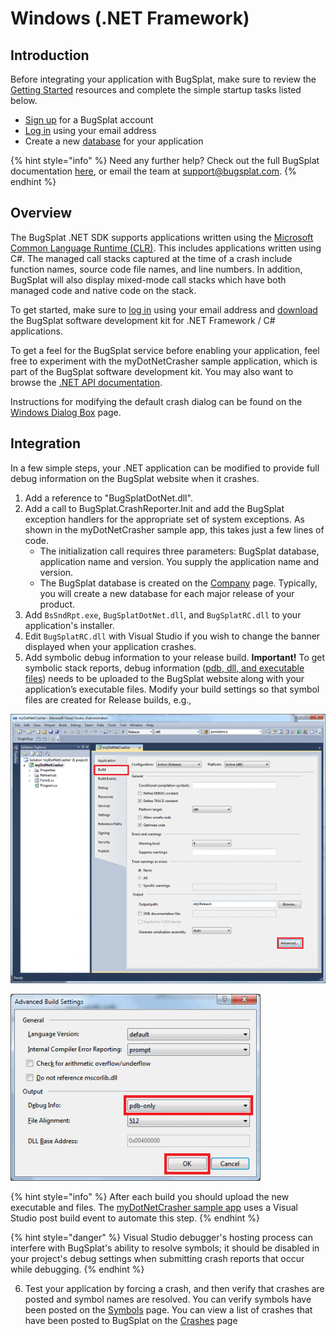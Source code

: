 # Windows \(.NET Framework\)

## Introduction

Before integrating your application with BugSplat, make sure to review the [Getting Started](../../) resources and complete the simple startup tasks listed below.

* [Sign up](https://app.bugsplat.com/v2/sign-up) for a BugSplat account
* [Log in](https://app.bugsplat.com/auth0/login) using your email address
* Create a new [database](https://app.bugsplat.com/v2/company) for your application

{% hint style="info" %}
Need any further help? Check out the full BugSplat documentation [here](../../../../), or email the team at [support@bugsplat.com](mailto:support@bugsplat.com).
{% endhint %}

## Overview

The BugSplat .NET SDK supports applications written using the [Microsoft Common Language Runtime \(CLR\)](https://docs.microsoft.com/en-us/dotnet/standard/clr). This includes applications written using C\#. The managed call stacks captured at the time of a crash include function names, source code file names, and line numbers. In addition, BugSplat will also display mixed-mode call stacks which have both managed code and native code on the stack.

To get started, make sure to [log in](https://app.bugsplat.com/auth0/login) using your email address and [download](https://app.bugsplat.com/browse/download_item.php?item=dotnet) the BugSplat software development kit for .NET Framework / C\# applications.

To get a feel for the BugSplat service before enabling your application, feel free to experiment with the myDotNetCrasher sample application, which is part of the BugSplat software development kit. You may also want to browse the [.NET API documentation](https://www.bugsplat.com/platforms/net/api/).

Instructions for modifying the default crash dialog can be found on the [Windows Dialog Box](../../../../education/how-tos/customize-the-crash-dialog.md) page.

## Integration

In a few simple steps, your .NET application can be modified to provide full debug information on the BugSplat website when it crashes.

1. Add a reference to "BugSplatDotNet.dll".
2. Add a call to BugSplat.CrashReporter.Init and add the BugSplat exception handlers for the appropriate set of system exceptions. As shown in the myDotNetCrasher sample app, this takes just a few lines of code.
   * The initialization call requires three parameters: BugSplat database, application name and version. You supply the application name and version.
   * The BugSplat database is created on the [Company](https://app.bugsplat.com/v2/company) page. Typically, you will create a new database for each major release of your product.
3. Add `BsSndRpt.exe`, `BugSplatDotNet.dll`, and `BugSplatRC.dll` to your application's installer.
4. Edit `BugSplatRC.dll` with Visual Studio if you wish to change the banner displayed when your application crashes.
5. Add symbolic debug information to your release build. **Important!** To get symbolic stack reports, debug information \([pdb, dll, and executable files](../../../../education/faq/using-sendpdbs-to-automatically-upload-symbol-files.md)\) needs to be uploaded to the BugSplat website along with your application’s executable files. Modify your build settings so that symbol files are created for Release builds, e.g.,

![Build Settings for .NET Applications](../../../../.gitbook/assets/buildnet2-e14105434665201.png)

![Advanced Build Settings for .NET Applications](../../../../.gitbook/assets/buildnet3-11-e1410469012133.png)

{% hint style="info" %}
After each build you should upload the new executable and files. The [myDotNetCrasher sample app](windows-dot-net-framework.md) uses a Visual Studio post build event to automate this step.
{% endhint %}

{% hint style="danger" %}
Visual Studio debugger's hosting process can interfere with BugSplat's ability to resolve symbols; it should be disabled in your project's debug settings when submitting crash reports that occur while debugging.
{% endhint %}

6. Test your application by forcing a crash, and then verify that crashes are posted and symbol names are resolved. You can verify symbols have been posted on the [Symbols](https://app.bugsplat.com/v2/symbols) page. You can view a list of crashes that have been posted to BugSplat on the [Crashes](https://app.bugsplat.com/v2/crashes) page

